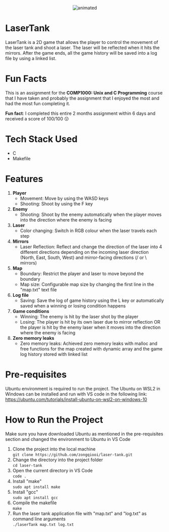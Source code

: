 <p align="center">
  <img src="https://github.com/zongqiooi/laser-tank/assets/95561298/e0d83e60-406d-49d5-a04b-10d4f088ca66" alt="animated" />
</p>

# LaserTank
LaserTank is a 2D game that allows the player to control the movement of the laser tank and shoot a laser. The laser will be reflected when it hits the mirrors. After the game ends, all the game history will be saved into a log file by using a linked list. 

# Fun Facts 
This is an assignment for the <strong>COMP1000: Unix and C Programming</strong> course that I have taken and probably the assignment that I enjoyed the most and had the most fun completing it. 

<strong>Fun fact</strong>: I completed this entire 2 months assignment within 6 days and received a score of 100/100 😗

# Tech Stack Used
- C
- Makefile 

# Features  
1) **Player**
    * Movement: Move by using the WASD keys 
    * Shooting: Shoot by using the F key 
2) **Enemy**
    * Shooting: Shoot by the enemy automatically when the player moves into the direction where the enemy is facing
3) **Laser**
    * Color changing: Switch in RGB colour when the laser travels each step
4) **Mirrors**
    * Laser Reflection: Reflect and change the direction of the laser into 4 different directions depending on the incoming laser direction (North, East, South, West) and mirror-facing directions (/ or \ mirrors)
5) **Map**
    * Boundary: Restrict the player and laser to move beyond the boundary
    * Map size: Configurable map size by changing the first line in the "map.txt" text file
6) **Log file**
    * Saving: Save the log of game history using the L key or automatically saved when a winning or losing condition happens
7) **Game conditions**
    * Winning: The enemy is hit by the laser shot by the player
    * Losing: The player is hit by its own laser due to mirror reflection OR the player is hit by the enemy laser when it moves into the direction where the enemy is facing
8) **Zero memory leaks**
    * Zero memory leaks: Achieved zero memory leaks with malloc and free functions for the map created with dynamic array and the game log history stored with linked list
   
# Pre-requisites 
Ubuntu environment is required to run the project. The Ubuntu on WSL2 in Windows can be installed and run with VS code in the following link: https://ubuntu.com/tutorials/install-ubuntu-on-wsl2-on-windows-10

# How to Run the Project 
Make sure you have downloaded Ubuntu as mentioned in the pre-requisites section and changed the environment to Ubuntu in VS Code     

1. Clone the project into the local machine   
`git clone https://github.com/zongqiooi/laser-tank.git`
2. Change the directory into the project folder    
`cd laser-tank`
3. Open the current directory in VS Code       
`code .` 
4. Install "make"        
`sudo apt install make`
5. Install "gcc"         
`sudo apt install gcc`
6. Compile the makefile        
`make`
7. Run the laser tank application file with "map.txt" and "log.txt" as command line arguments         
`./laserTank map.txt log.txt`

